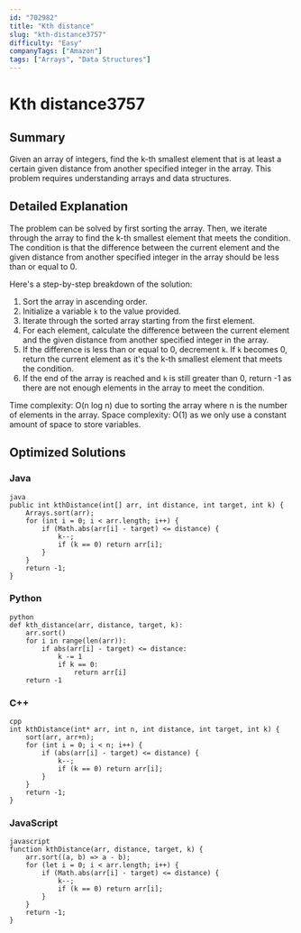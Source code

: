 ```yaml
---
id: "702982"
title: "Kth distance"
slug: "kth-distance3757"
difficulty: "Easy"
companyTags: ["Amazon"]
tags: ["Arrays", "Data Structures"]
---
```


# Kth distance3757

## Summary

Given an array of integers, find the k-th smallest element that is at least a certain given distance from another specified integer in the array. This problem requires understanding arrays and data structures.

## Detailed Explanation

The problem can be solved by first sorting the array. Then, we iterate through the array to find the k-th smallest element that meets the condition. The condition is that the difference between the current element and the given distance from another specified integer in the array should be less than or equal to 0.

Here's a step-by-step breakdown of the solution:

1. Sort the array in ascending order.
2. Initialize a variable `k` to the value provided.
3. Iterate through the sorted array starting from the first element.
4. For each element, calculate the difference between the current element and the given distance from another specified integer in the array.
5. If the difference is less than or equal to 0, decrement `k`. If `k` becomes 0, return the current element as it's the k-th smallest element that meets the condition.
6. If the end of the array is reached and `k` is still greater than 0, return -1 as there are not enough elements in the array to meet the condition.

Time complexity: O(n log n) due to sorting the array where n is the number of elements in the array. Space complexity: O(1) as we only use a constant amount of space to store variables.

## Optimized Solutions

### Java
```
java
public int kthDistance(int[] arr, int distance, int target, int k) {
    Arrays.sort(arr);
    for (int i = 0; i < arr.length; i++) {
        if (Math.abs(arr[i] - target) <= distance) {
            k--;
            if (k == 0) return arr[i];
        }
    }
    return -1;
}
```

### Python
```
python
def kth_distance(arr, distance, target, k):
    arr.sort()
    for i in range(len(arr)):
        if abs(arr[i] - target) <= distance:
            k -= 1
            if k == 0:
                return arr[i]
    return -1
```

### C++
```
cpp
int kthDistance(int* arr, int n, int distance, int target, int k) {
    sort(arr, arr+n);
    for (int i = 0; i < n; i++) {
        if (abs(arr[i] - target) <= distance) {
            k--;
            if (k == 0) return arr[i];
        }
    }
    return -1;
}
```

### JavaScript
```
javascript
function kthDistance(arr, distance, target, k) {
    arr.sort((a, b) => a - b);
    for (let i = 0; i < arr.length; i++) {
        if (Math.abs(arr[i] - target) <= distance) {
            k--;
            if (k == 0) return arr[i];
        }
    }
    return -1;
}
```
